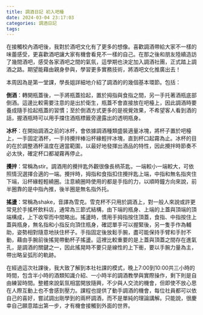 ```yaml
---
title: 調酒日記 初入吧檯
date: 2024-03-04 23:17:03
categories: 調酒日記
tags:
---
```

在接觸校內酒吧後，我對於酒吧文化有了更多的想像。喜歡調酒帶給大家不一樣的味蕾感受，更喜歡酒吧讓大家有機會看見不一樣的自己。在那之後和朋友陸續造訪了幾間酒吧，感受各家酒吧之間的氣氛，這學期也決定加入調酒社團，正式踏上調酒之路。期望能藉由親身參與，學習更多實務技術，將酒吧文化推廣出去！

本周因為是第一堂課，學長姐詳細地介紹了調酒的的幾個基本環節。包括：

**倒酒**：轉開瓶蓋後，一手將瓶蓋拾起，置於拇指與食指之間，另一手托著酒瓶底部倒酒。這邊比較需要注意的是出於衛生，瓶蓋不會直接放在吧檯上，因此調酒時要養成隨手拾起瓶蓋的習慣；至於倒酒方式更多的是視覺效果，不希望客人看到酒的話，握酒瓶時可以用手擋住酒瓶標籤旁邊露出的透明瓶身。

**冰杯**：在開始調酒之前的冰杯，會依據調酒種類盛裝適量冰塊，將杯子置於吧檯上，一手固定酒杯，一手持攪拌棒沿杯緣輕拌冰塊，直到杯口起霧為止。冰杯的目的在於調整酒杯溫度在適當範圍，以最好地發揮出酒品的特性，因此攪拌時節奏不必太快，確定杯口都凝霧再停止。

<!-- more -->

**攪拌**：常稱為stir。調酒用的攪拌匙外觀很像長柄茶匙，一端較小一端較大，可依照情況選擇合適的一端。攪拌時，拇指和食指扣住攪拌匙上端，中指和無名指夾住下端，沿杯緣輕輕繞圈。注意繞圈時使用的都是手指的力，以順時鐘方向來說，前半圈靠的是中指內推，後半圈是無名指外托。

**搖盪**：常稱為shake，音譯為雪克。雪克杯不只用於調酒上，對一般人來說或許更常見於手搖杯飲料店，通常為三節式結構，由下端的瓶身、上端的上蓋與頂端的頂端構成，上下收窄而中間略出。搖盪時，慣用手拇指按住頂蓋，食指、中指按住上蓋與瓶身，無名指和小指反向頂住瓶身，確認單手可以握緊後，另一隻手作為輔助，姿勢相對隨意地扶住杯子。手指固定後放鬆手腕，盡可能保持手臂和手肘不動，藉由手腕前後搖晃帶動杯子搖盪。這裡比較重要的是上蓋與頂蓋之間存在進氣孔，是調酒的關鍵之一，因此搖晃時不要只是線性的上下衝，要以手腕力量為主，帶出略呈弧形的軌跡。

在經過這次社課後，我大致了解到本社社課的模式，晚上7:00到10:00共三小時的時間，包含半小時的酒類知識介紹、一小時半的調酒教學與實際操作，剩下則是自由練習時間。整體來說氣氛相當開放隨興，不少與人交流的機會，但即使不放心思在人際互動上也不會感到壓力。課程也提供了動手調酒的機會，每位社員都可以依自己的喜好，嘗試調出剛學到的兩杯調酒，而不是單純的理論講解。只能說，很慶幸自己願意踏出第一步，才有機會接觸到外面的世界。
